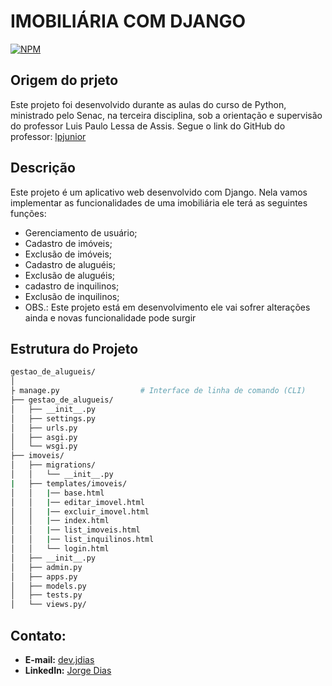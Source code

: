 # IMOBILIÁRIA COM DJANGO
[![NPM](https://img.shields.io/npm/l/react)](https://github.com/JorgeFilipi/JorgeFilipi/blob/main/LICENSE) 

## Origem do prjeto

Este projeto foi desenvolvido durante as aulas do curso de Python, ministrado pelo Senac, na terceira disciplina, sob a orientação e supervisão do professor Luis Paulo Lessa de Assis. Segue o link do GitHub do professor: [lpjunior](https://github.com/lpjunior)
  
## Descrição

Este projeto é um aplicativo web desenvolvido com Django. Nela vamos implementar as funcionalidades de uma imobiliária ele terá as seguintes funções:

  - Gerenciamento de usuário;
  - Cadastro de imóveis;
  - Exclusão de imóveis;
  - Cadastro de aluguéis;
  - Exclusão de aluguéis;
  - cadastro de inquilinos;
  - Exclusão de inquilinos;
  - OBS.: Este projeto está em desenvolvimento ele vai sofrer alterações ainda e novas funcionalidade pode surgir

## Estrutura do Projeto

```bash
gestao_de_alugueis/
│
├ manage.py                  # Interface de linha de comando (CLI)
├── gestao_de_alugueis/
│   ├── __init__.py
│   ├── settings.py
│   ├── urls.py
│   ├── asgi.py
│   └── wsgi.py
├── imoveis/
│   ├── migrations/
│   │   └── __init__.py
|   ├── templates/imoveis/
│   │   |── base.html
│   │   |── editar_imovel.html
│   │   |── excluir_imovel.html
│   │   |── index.html
│   │   |── list_imoveis.html
│   │   |── list_inquilinos.html
│   │   └── login.html
│   ├── __init__.py
│   ├── admin.py
│   ├── apps.py
│   ├── models.py
│   ├── tests.py
│   └── views.py/


```

## Contato:
- **E-mail:** [dev.jdias](mailto:dev.jdias@gmail.com)
- **LinkedIn:** [Jorge Dias](https://www.linkedin.com/in/jorge-dias-66117629b/)
